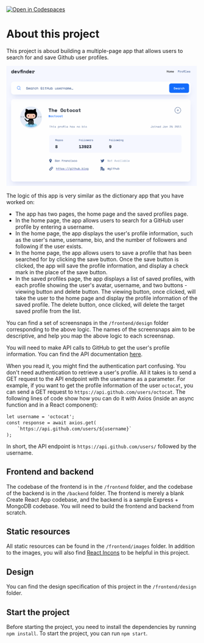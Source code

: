 [![Open in Codespaces](https://classroom.github.com/assets/launch-codespace-2972f46106e565e64193e422d61a12cf1da4916b45550586e14ef0a7c637dd04.svg)](https://classroom.github.com/open-in-codespaces?assignment_repo_id=15918807)
# About this project

This project is aboud building a multiple-page app that allows users to search for and save Github user profiles. 

<img src="./frontend/design/default.png" width="500" />

The logic of this app is very similar as the dictionary app that you have worked on:

* The app has two pages, the home page and the saved profiles page.
* In the home page, the app allows users to search for a GitHub user profile by entering a username.
* In the home page, the app displays the user's profile information, such as the user's name, username, bio, and the number of followers and following if the user exists.
* In the home page, the app allows users to save a profile that has been searched for by clicking the save button. Once the save button is clicked, the app will save the profile information, and display a check mark in the place of the save button.
* In the saved profiles page, the app displays a list of saved profiles, with each profile showing the user's avatar, username, and two buttons - viewing button and delete button. The viewing button, once clicked, will take the user to the home page and display the profile information of the saved profile. The delete button, once clicked, will delete the target saved profile from the list.

You can find a set of screensnaps in the `/frontend/design` folder corresponding to the above logic. The names of the screensnaps aim to be descriptive, and help you map the above logic to each screensnap.

You will need to make API calls to GitHub to get the user's profile information. You can find the API documentation [here](https://docs.github.com/en/rest/users/users?apiVersion=2022-11-28#get-a-user).

When you read it, you might find the authentication part confusing. You don't need authentication to retrieve a user's profile. All it takes is to send a GET request to the API endpoint with the username as a parameter. For example, if you want to get the profile information of the user `octocat`, you can send a GET request to `https://api.github.com/users/octocat`. The following lines of code show how you can do it with Axios (inside an async function and in a React component):

```
let username = 'octocat';
const response = await axios.get(
    `https://api.github.com/users/${username}`
);
```

In short, the API endpoint is `https://api.github.com/users/` followed by the username.

## Frontend and backend

The codebase of the frontend is in the `/frontend` folder, and the codebase of the backend is in the `/backend` folder. The frontend is merely a blank Create React App codebase, and the backend is a sample Express + MongoDB codebase. You will need to build the frontend and backend from scratch.

## Static resources

All static resources can be found in the `/frontend/images` folder. In addition to the images, you will also find [React Incons](https://react-icons.github.io/react-icons/) to be helpful in this project.

## Design

You can find the design specification of this project in the `/frontend/design` folder.

## Start the project

Before starting the project, you need to install the dependencies by running `npm install`. To start the project, you can run `npm start`.